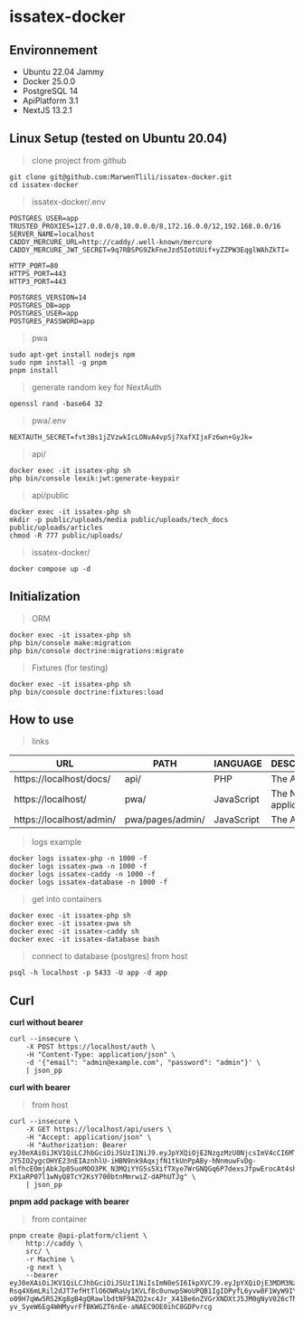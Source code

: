 # issatex-docker

## Environnement
- Ubuntu 22.04 Jammy
- Docker 25.0.0
- PostgreSQL 14
- ApiPlatform 3.1
- NextJS 13.2.1

## Linux Setup (tested on Ubuntu 20.04)
>clone project from github
```
git clone git@github.com:MarwenTlili/issatex-docker.git
cd issatex-docker
```

>issatex-docker/.env
```
POSTGRES_USER=app
TRUSTED_PROXIES=127.0.0.0/8,10.0.0.0/8,172.16.0.0/12,192.168.0.0/16
SERVER_NAME=localhost
CADDY_MERCURE_URL=http://caddy/.well-known/mercure
CADDY_MERCURE_JWT_SECRET=9q7RBSPG9ZkFneJzd5IotUUif+yZZPW3EqglWAhZkTI=

HTTP_PORT=80
HTTPS_PORT=443
HTTP3_PORT=443

POSTGRES_VERSION=14
POSTGRES_DB=app
POSTGRES_USER=app
POSTGRES_PASSWORD=app
```

>pwa
```
sudo apt-get install nodejs npm
sudo npm install -g pnpm
pnpm install
```

>generate random key for NextAuth
```
openssl rand -base64 32
```

>pwa/.env
```
NEXTAUTH_SECRET=fvt3Bs1jZVzwkIcLONvA4vpSj7XafXIjxFz6wn+GyJk=
```

>api/
```
docker exec -it issatex-php sh
php bin/console lexik:jwt:generate-keypair
```

>api/public
```
docker exec -it issatex-php sh
mkdir -p public/uploads/media public/uploads/tech_docs public/uploads/articles
chmod -R 777 public/uploads/
```

>issatex-docker/
```
docker compose up -d
```

## Initialization
> ORM
```
docker exec -it issatex-php sh
php bin/console make:migration
php bin/console doctrine:migrations:migrate
```

> Fixtures (for testing)
```
docker exec -it issatex-php sh
php bin/console doctrine:fixtures:load
```

## How to use
>links  

| URL  | PATH  | lANGUAGE  | DESCRIPTION  |   |
|---|---|---|---|---|
| https://localhost/docs/  |  api/ | PHP  |  The API |
| https://localhost/ | pwa/ | JavaScript  | The Next.js application |
| https://localhost/admin/ | pwa/pages/admin/ | JavaScript  | The Admin |

>logs example  
```
docker logs issatex-php -n 1000 -f
docker logs issatex-pwa -n 1000 -f
docker logs issatex-caddy -n 1000 -f
docker logs issatex-database -n 1000 -f
```

>get into containers
```
docker exec -it issatex-php sh
docker exec -it issatex-pwa sh
docker exec -it issatex-caddy sh
docker exec -it issatex-database bash
```

>connect to database (postgres)  from host
```
psql -h localhost -p 5433 -U app -d app
```
## Curl
**curl without bearer**
```
curl --insecure \
	-X POST https://localhost/auth \
	-H "Content-Type: application/json" \
	-d '{"email": "admin@example.com", "password": "admin"}' \
    | json_pp
```

**curl with bearer**
>from host

```
curl --insecure \
	-X GET https://localhost/api/users \
	-H "Accept: application/json" \
	-H "Authorization: Bearer eyJ0eXAiOiJKV1QiLCJhbGciOiJSUzI1NiJ9.eyJpYXQiOjE2NzgzMzU0NjcsImV4cCI6MTY3ODQyMTg2Nywicm9sZXMiOlsiUk9MRV9BRE1JTiJdLCJlbWFpbCI6ImFkbWluQGV4YW1wbGUuY29tIn0.TLxcLANB7z9Cfu2xsk6G6PxcsimzTgDipzc4e3_ytlxPILbRu3fkzUV955QsPWEMJaNxYrfqHM1TSwUFx5n27KJDiGam_uCk1PAqhJ5RC9S9l-JY5IO2ygcOHYE23nEIAznhlU-iHBN9nk9AqxjfN1tkUnPpABy-hNnmuwFvDg-mlfhcEOmjAbkJp05uoMOO3PK_N3MQiYYG5s5XifTXye7WrGNQGq6P7dexsJfpwErocAt4shzkaZHYw_c2Hyu934V4EGcVuWOSUoMAl3r75z5nJqsbI0VHAlVStBBFYG-PX1aRP07l1wNyQ8TcY2KsY700btnMmrwiZ-dAPhUTJg" \
    | json_pp
```

**pnpm add package with bearer**
>from container
```
pnpm create @api-platform/client \
    http://caddy \
    src/ \
    -r Machine \
    -g next \
    --bearer eyJ0eXAiOiJKV1QiLCJhbGciOiJSUzI1NiIsImN0eSI6IkpXVCJ9.eyJpYXQiOjE3MDM3NzM2NDQsImV4cCI6MTcwMzg2MDA0NCwicm9sZXMiOlsiUk9MRV9URVNUIiwiUk9MRV9DTElFTlQiXSwiZW1haWwiOiJ4cHJlZG92aWNAbGVkbmVyLmNvbSIsInVzZXJuYW1lIjoiam9oYXJhIiwiaWQiOiIwMUdWQlQ0TTVFSkdKUjdUMTlDR0pFU1RHUyIsImF2YXRhckNvbnRlbnRVcmwiOiIvdXBsb2Fkcy9tZWRpYS82NGM2YjJhMGI1ZGNiXzQxNDAwNDcucG5nIiwiaXAiOiIxNzIuMTguMC4xIiwiaXNWZXJpZmllZCI6dHJ1ZX0.VPCOemcHsRkSprfd4x_s6CY9jl0mb5TamDJutKzSBMgC1yi4bzgZ_PMp1bggC3AKc46M2-Rsq4X6mLRil2dJT7efHtTlO6OWRaUy1KVLf8c0unwpSWoUPQB1IgIDPyfL6yvw8F1WyW9IY4Rl6Y7yresUSScKcsn5cnclppmN5GZixdaMS-o09H7qWw5RS2Kg8gB4gQRawlbdtNF9AZO2xc4Jr_X41Be6nZVGrXNDXtJ5JM0gNyV026cTNSodvdzgJrNqzPNe5MlC9BgFYncwh_6aOJnj4TUre9J-yv_SyeW6Eg4WHMyvrFfBKWGZT6nEe-aNAEC9OE0ihC8GDPvrcg

```
